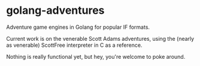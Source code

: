 # golang-adventures

Adventure game engines in Golang for popular IF formats.

Current work is on the venerable Scott Adams adventures, using the (nearly as
venerable) ScottFree interpreter in C as a reference.

Nothing is really functional yet, but hey, you're welcome to poke around.
